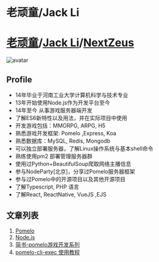 # 老顽童/Jack Li

# [老顽童](https://github.com/NextZeus)/[Jack Li](https://github.com/NextZeus)/[NextZeus](https://github.com/NextZeus)
![avatar](https://avatars3.githubusercontent.com/u/10203487?v=3&u=6909e4e5240bfaf46c0f66b4507c0174a9f88ecf&s=400)

## Profile

* 14年毕业于河南工业大学计算机科学与技术专业
* 13年开始使用Node.js作为开发平台至今
* 14年至今 从事游戏服务器端开发
* 了解ES6新特性以及用法，并在实际项目中使用
* 开发游戏包括：MMORPG, ARPG, H5
* 熟悉游戏开发框架: Pomelo ,Express, Koa 
* 熟悉数据库：MySQL, Redis, Mongodb
* 可以独立部署服务器，了解Linux操作系统与基本shell命令
* 熟练使用pm2 部署管理服务器群
* 使用过Python+BeautifulSoup爬取网络主播信息
* 参与NodeParty[北京]，分享过Pomelo服务器框架
* 参与过Pomelo中的开源项目以及其他开源项目
* 了解Typescript, PHP 语言
* 了解React, ReactNative, VueJS ,EJS 


## 文章列表

1. [Pomelo](http://nextzeus.github.io/pomelo/)
2. [Node.js](http://nextzeus.github.io/nodejs/)
3. [简书-pomelo游戏开发系列](http://www.jianshu.com/collection/f42580039b45)
4. [pomelo-cli-exec 使用教程](https://github.com/NetEase/pomelo/wiki/pomelo-cli-exec%E5%91%BD%E4%BB%A4%E4%BD%BF%E7%94%A8)


